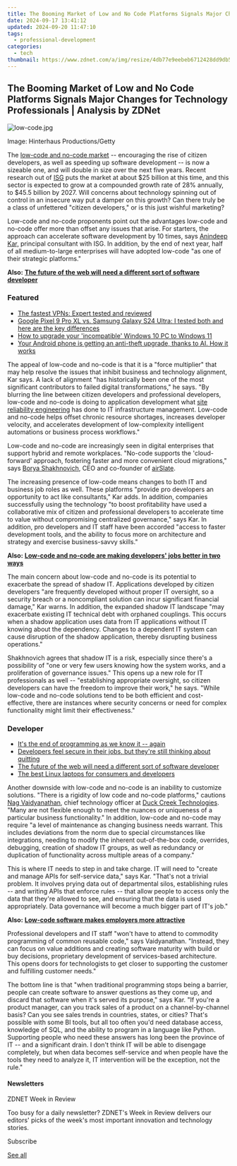 ```yaml
---
title: The Booming Market of Low and No Code Platforms Signals Major Changes for Technology Professionals | Analysis by ZDNet
date: 2024-09-17 13:41:12
updated: 2024-09-20 11:47:10
tags:
  - professional-development
categories:
  - tech
thumbnail: https://www.zdnet.com/a/img/resize/4db77e9eebeb6712428dd9db513fdf0290f9c39b/2022/03/30/93dfb7e9-9e6e-404e-be0e-87d0d1d88aa7/tech-workers-digital-jobs-team-programmer-developer-deisgn-hinterhaus.jpg?width=278&height=156&fit=crop&auto=webp
---
```


## The Booming Market of Low and No Code Platforms Signals Major Changes for Technology Professionals | Analysis by ZDNet

![low-code.jpg](https://www.zdnet.com/a/img/resize/e36d065c75221e9668de7664b85c9d643a3bfac0/2022/03/30/93dfb7e9-9e6e-404e-be0e-87d0d1d88aa7/tech-workers-digital-jobs-team-programmer-developer-deisgn-hinterhaus.jpg?auto=webp&width=1280)

Image: Hinterhaus Productions/Getty

The [low-code and no-code market](https://www.zdnet.com/article/special-report-what-is-low-code-no-code-a-guide-to-development-platforms/) \-- encouraging the rise of citizen developers, as well as speeding up software development -- is now a sizeable one, and will double in size over the next five years. Recent research out of [ISG](https://isg-one.com/) puts the market at about $25 billion at this time, and this sector is expected to grow at a compounded growth rate of 28% annually, to $45.5 billion by 2027\. Will concerns about technology spinning out of control in an insecure way put a damper on this growth? Can there truly be a class of unfettered "citizen developers," or is this just wishful marketing?

Low-code and no-code proponents point out the advantages low-code and no-code offer more than offset any issues that arise. For starters, the approach can accelerate software development by 10 times, says [Anindeep Kar,](https://www.linkedin.com/in/anindeepkar/) principal consultant with ISG. In addition, by the end of next year, half of all medium-to-large enterprises will have adopted low-code "as one of their strategic platforms." 

**Also:** [**The future of the web will need a different sort of software developer**](https://www.zdnet.com/article/the-future-of-the-web-will-need-a-different-sort-of-software-developer/)

### Featured

* [The fastest VPNs: Expert tested and reviewed](https://www.zdnet.com/article/fastest-vpn/)
* [Google Pixel 9 Pro XL vs. Samsung Galaxy S24 Ultra: I tested both and here are the key differences](https://www.zdnet.com/article/google-pixel-9-pro-xl-vs-samsung-galaxy-s24-ultra/)
* [How to upgrade your 'incompatible' Windows 10 PC to Windows 11](https://www.zdnet.com/article/how-to-upgrade-your-incompatible-windows-10-pc-to-windows-11/)
* [Your Android phone is getting an anti-theft upgrade, thanks to AI. How it works](https://www.zdnet.com/article/your-android-phone-is-getting-an-anti-theft-upgrade-thanks-to-ai-how-it-works/)

The appeal of low-code and no-code is that it is a "force multiplier" that may help resolve the issues that inhibit business and technology alignment, Kar says. A lack of alignment "has historically been one of the most significant contributors to failed digital transformations," he says. "By blurring the line between citizen developers and professional developers, low-code and no-code is doing to application development what [site reliability engineering](https://en.wikipedia.org/wiki/Site%5Freliability%5Fengineering) has done to IT infrastructure management. Low-code and no-code helps offset chronic resource shortages, increases developer velocity, and accelerates development of low-complexity intelligent automations or business process workflows."

Low-code and no-code are increasingly seen in digital enterprises that support hybrid and remote workplaces. "No-code supports the 'cloud-forward' approach, fostering faster and more convenient cloud migrations," says [Borya Shakhnovich](https://www.linkedin.com/in/shaxno/), CEO and co-founder of [airSlate](https://www.airslate.com/). 

The increasing presence of low-code means changes to both IT and business job roles as well. These platforms "provide pro developers an opportunity to act like consultants," Kar adds. In addition, companies successfully using the technology "to boost profitability have used a collaborative mix of citizen and professional developers to accelerate time to value without compromising centralized governance," says Kar. In addition, pro developers and IT staff have been accorded "access to faster development tools, and the ability to focus more on architecture and strategy and exercise business-savvy skills."

**Also:** [**Low-code and no-code are making developers' jobs better in two ways**](https://www.zdnet.com/article/low-code-and-no-code-are-making-developers-jobs-better-in-two-ways/)

The main concern about low-code and no-code is its potential to exacerbate the spread of shadow IT. Applications developed by citizen developers "are frequently developed without proper IT oversight, so a security breach or a noncompliant solution can incur significant financial damage," Kar warns. In addition, the expanded shadow IT landscape "may exacerbate existing IT technical debt with orphaned couplings. This occurs when a shadow application uses data from IT applications without IT knowing about the dependency. Changes to a dependent IT system can cause disruption of the shadow application, thereby disrupting business operations."

Shakhnovich agrees that shadow IT is a risk, especially since there's a possibility of "one or very few users knowing how the system works, and a proliferation of governance issues." This opens up a new role for IT professionals as well -- "establishing appropriate oversight, so citizen developers can have the freedom to improve their work," he says. "While low-code and no-code solutions tend to be both efficient and cost-effective, there are instances where security concerns or need for complex functionality might limit their effectiveness."

### Developer

* [It's the end of programming as we know it -- again](https://www.zdnet.com/article/its-the-end-of-programming-as-we-know-it-again/)
* [Developers feel secure in their jobs, but they're still thinking about quitting](https://www.zdnet.com/article/developers-feel-secure-in-their-jobs-but-theyre-still-thinking-about-quitting/)
* [The future of the web will need a different sort of software developer](https://www.zdnet.com/article/the-future-of-the-web-will-need-a-different-sort-of-software-developer/)
* [The best Linux laptops for consumers and developers](https://www.zdnet.com/article/best-linux-laptop/)

Another downside with low-code and no-code is an inability to customize solutions. "There is a rigidity of low code and no-code platforms," cautions [Nag Vaidyanathan](https://www.linkedin.com/in/nageswaran-nag-vaidyanathan-5143412/), chief technology officer at [Duck Creek Technologies](https://www.duckcreek.com/). "Many are not flexible enough to meet the nuances or uniqueness of a particular business functionality." In addition, low-code and no-code may require "a level of maintenance as changing business needs warrant. This includes deviations from the norm due to special circumstances like integrations, needing to modify the inherent out-of-the-box code, overrides, debugging, creation of shadow IT groups, as well as redundancy or duplication of functionality across multiple areas of a company."

This is where IT needs to step in and take charge. IT will need to "create and manage APIs for self-service data," says Kar. "That's not a trivial problem. It involves prying data out of departmental silos, establishing rules -- and writing APIs that enforce rules -- that allow people to access only the data that they're allowed to see, and ensuring that the data is used appropriately. Data governance will become a much bigger part of IT's job."

**Also:** [**Low-code software makes employers more attractive**](https://www.zdnet.com/article/low-code-software-makes-employers-more-attractive/)

Professional developers and IT staff "won't have to attend to commodity programming of common reusable code," says Vaidyanathan. "Instead, they can focus on value additions and creating software maturity with build or buy decisions, proprietary development of services-based architecture. This opens doors for technologists to get closer to supporting the customer and fulfilling customer needs."

The bottom line is that "when traditional programming stops being a barrier, people can create software to answer questions as they come up, and discard that software when it's served its purpose," says Kar. "If you're a product manager, can you track sales of a product on a channel-by-channel basis? Can you see sales trends in countries, states, or cities? That's possible with some BI tools, but all too often you'd need database access, knowledge of SQL, and the ability to program in a language like Python. Supporting people who need these answers has long been the province of IT -- and a significant drain. I don't think IT will be able to disengage completely, but when data becomes self-service and when people have the tools they need to analyze it, IT intervention will be the exception, not the rule."

#### Newsletters

ZDNET Week in Review

Too busy for a daily newsletter? ZDNET's Week in Review delivers our editors' picks of the week's most important innovation and technology stories.

 Subscribe

[See all](https://www.zdnet.com/newsletters/)

<ins class="adsbygoogle"
     style="display:block"
     data-ad-format="autorelaxed"
     data-ad-client="ca-pub-7571918770474297"
     data-ad-slot="1223367746"></ins>



<ins class="adsbygoogle"
     style="display:block"
     data-ad-client="ca-pub-7571918770474297"
     data-ad-slot="8358498916"
     data-ad-format="auto"
     data-full-width-responsive="true"></ins>
